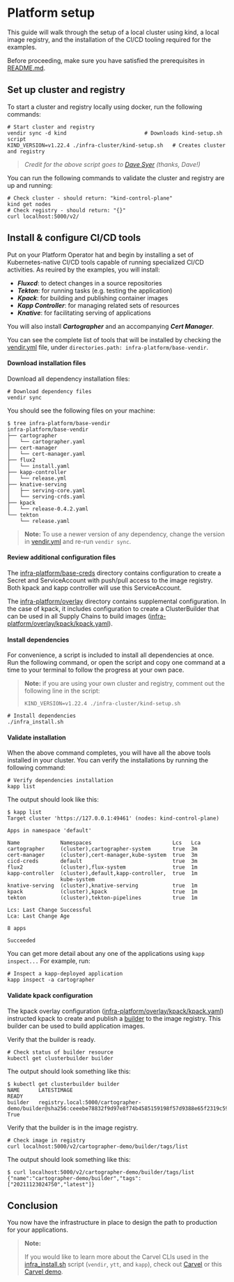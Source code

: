 # Platform setup

This guide will walk through the setup of a local cluster using kind, a local image registry, and the installation of the CI/CD tooling required for the examples.

Before proceeding, make sure you have satisfied the prerequisites in [README.md](README.md).

## Set up cluster and registry

To start a cluster and registry locally using docker, run the following commands:
```shell
# Start cluster and registry
vendir sync -d kind                         # Downloads kind-setup.sh script
KIND_VERSION=v1.22.4 ./infra-cluster/kind-setup.sh   # Creates cluster and registry
```

> _Credit for the above script goes to [Dave Syer](https://github.com/dsyer/kpack-with-kind) (thanks, Dave!)_

You can run the following commands to validate the cluster and registry are up and running:
```shell
# Check cluster - should return: "kind-control-plane"
kind get nodes
# Check registry - should return: "{}"
curl localhost:5000/v2/
```

## Install & configure CI/CD tools

Put on your Platform Operator hat and begin by installing a set of Kubernetes-native CI/CD tools capable of running specialized CI/CD activities. As reuired by the examples, you will install:
- **_Fluxcd_**: to detect changes in a source repositories
- **_Tekton_**: for running tasks (e.g. testing the application)
- **_Kpack_**: for building and publishing container images
- **_Kapp Controller_**: for managing related sets of resources
- **_Knative_**: for facilitating serving of applications

You will also install **_Cartographer_** and an accompanying **_Cert Manager_**.

You can see the complete list of tools that will be installed by checking the [vendir.yml](vendir.yml) file, under `directories.path: infra-platform/base-vendir`.

#### Download installation files

Download all dependency installation files:
```shell
# Download dependency files
vendir sync
```

You should see the following files on your machine:
```shell
$ tree infra-platform/base-vendir
infra-platform/base-vendir
├── cartographer
│   └── cartographer.yaml
├── cert-manager
│   └── cert-manager.yaml
├── flux2
│   └── install.yaml
├── kapp-controller
│   └── release.yml
├── knative-serving
│   ├── serving-core.yaml
│   └── serving-crds.yaml
├── kpack
│   └── release-0.4.2.yaml
└── tekton
    └── release.yaml
```

> **Note:**
> To use a newer version of any dependency, change the version in [vendir.yml](vendir.yml) and re-run `vendir sync`.

#### Review additional configuration files

The [infra-platform/base-creds](infra-platform/base-creds) directory contains configuration to create a Secret and ServiceAccount with push/pull access to the image registry.
Both kpack and kapp controller will use this ServiceAccount.

The [infra-platform/overlay](infra-platform/overlay) directory contains supplemental configuration.
In the case of kpack, it includes configuration to create a ClusterBuilder that can be used in all Supply Chains to build images ([infra-platform/overlay/kpack/kpack.yaml](infra-platform/overlay/kpack/kpack.yaml)).

#### Install dependencies

For convenience, a script is included to install all dependencies at once.
Run the following command, or open the script and copy one command at a time to your terminal to follow the progress at your own pace.
> **Note:** if you are using your own cluster and registry, comment out the following line in the script:
>
> `KIND_VERSION=v1.22.4 ./infra-cluster/kind-setup.sh`
```shell
# Install dependencies
./infra_install.sh
```

#### Validate installation

When the above command completes, you will have all the above tools installed in your cluster.
You can verify the installations by running the following command:
```shell
# Verify dependencies installation
kapp list
```

The output should look like this:
```
$ kapp list
Target cluster 'https://127.0.0.1:49461' (nodes: kind-control-plane)

Apps in namespace 'default'

Name             Namespaces                          Lcs   Lca  
cartographer     (cluster),cartographer-system       true  3m  
cert-manager     (cluster),cert-manager,kube-system  true  3m  
cicd-creds       default                             true  3m  
flux2            (cluster),flux-system               true  1m  
kapp-controller  (cluster),default,kapp-controller,  true  1m  
                 kube-system                                 
knative-serving  (cluster),knative-serving           true  1m  
kpack            (cluster),kpack                     true  1m  
tekton           (cluster),tekton-pipelines          true  1m  

Lcs: Last Change Successful
Lca: Last Change Age

8 apps

Succeeded
```

You can get more detail about any one of the applications using `kapp inspect...`
For example, run:
```shell
# Inspect a kapp-deployed application
kapp inspect -a cartographer
```

#### Validate kpack configuration

The kpack overlay configuration ([infra-platform/overlay/kpack/kpack.yaml](infra-platform/overlay/kpack)) instructed kpack to create and publish a [builder] to the image registry.
This builder can be used to build application images.

Verify that the builder is ready.
```shell
# Check status of builder resource
kubectl get clusterbuilder builder
```
The output should look something like this:
```
$ kubectl get clusterbuilder builder
NAME      LATESTIMAGE                                                                                                             READY
builder   registry.local:5000/cartographer-demo/builder@sha256:ceeebe78832f9d97e8f74b4585159198f57d9388e65f2319c59b544632b3ba87   True
````

Verify that the builder is in the image registry.
```shell
# Check image in registry
curl localhost:5000/v2/cartographer-demo/builder/tags/list
```

The output should look something like this:
```
$ curl localhost:5000/v2/cartographer-demo/builder/tags/list
{"name":"cartographer-demo/builder","tags":["20211123024750","latest"]}
```

## Conclusion

You now have the infrastructure in place to design the path to production for your applications.

> **Note:**
>
> If you would like to learn more about the Carvel CLIs used in the [infra_install.sh](infra_install.sh) script (`vendir`, `ytt`, and `kapp`), check out [Carvel] or this [Carvel demo].




[builder]: https://buildpacks.io/docs/concepts/components/builder
[Carvel]: https://carvel.dev
[Carvel demo]: https://github.com/ciberkleid/carvel-demo
